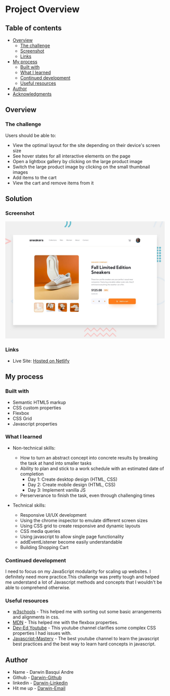 # Project Overview
## Table of contents

- [Overview](#overview)
  - [The challenge](#the-challenge)
  - [Screenshot](#screenshot)
  - [Links](#links)
- [My process](#my-process)
  - [Built with](#built-with)
  - [What I learned](#what-i-learned)
  - [Continued development](#continued-development)
  - [Useful resources](#useful-resources)
- [Author](#author)
- [Acknowledgments](#acknowledgments)


## Overview

### The challenge

Users should be able to:

- View the optimal layout for the site depending on their device's screen size
- See hover states for all interactive elements on the page
- Open a lightbox gallery by clicking on the large product image
- Switch the large product image by clicking on the small thumbnail images
- Add items to the cart
- View the cart and remove items from it
## Solution
### Screenshot

![](./design/desktop-preview.jpg)


### Links

- Live Site: [Hosted on Netlify](https://basquishoppingcart.netlify.app/)

## My process

### Built with

- Semantic HTML5 markup
- CSS custom properties
- Flexbox
- CSS Grid
- Javascript properties

### What I learned

-  Non-technical skills:

   -  How to turn an abstract concept into concrete results by breaking the task at hand into smaller tasks
   -  Ability to plan and stick to a work schedule with an estimated date of completion
      -  Day 1: Create desktop design (HTML, CSS)
      -  Day 2: Create mobile design (HTML, CSS)
      -  Day 3: Implement vanilla JS
   -  Perserverance to finish the task, even through challenging times

-  Technical skills:
   -  Responsive UI/UX development
   -  Using the chrome inspector to emulate different screen sizes
   -  Using CSS grid to create responsive and dynamic layouts
   -  CSS media queries
   - Using javascript to allow single page functionality
   - addEventListener become easily understandable 
   - Building Shopping Cart


### Continued development

I need to focus on my JavaScript modularity for scaling up websites. I definitely need more practice.This challenge was pretty tough and helped me understand a lot of Javascript methods and concepts that I wouldn't be able to comprehend otherwise.

### Useful resources

- [w3schools](https://www.w3schools.com) - This helped me with sorting out some basic arrangements and alignments in css.
- [MDN](https://developer.mozilla.org/en-US/docs/Learn/CSS/CSS_layout/Flexbox) - This helped me with the flexbox properties.
- [Dev-Ed Youtube](https://www.youtube.com/c/DevEd) - This youtube channel clarifies some complex CSS properties I had issues with.
- [Javascript-Mastery](https://www.youtube.com/c/JavaScriptMastery) - The best youtube channel to learn the javascript best practices and the best way to learn hard concepts in javascript. 

## Author

- Name - Darwin Basqui Andre
- Github - [Darwin-Github](https://github.com/basquii)
- linkedin - [Darwin-Linkedin](https://www.linkedin.com/in/basqui/)
- Hit me up - [Darwin-Email](andre@basquistudio.com)
